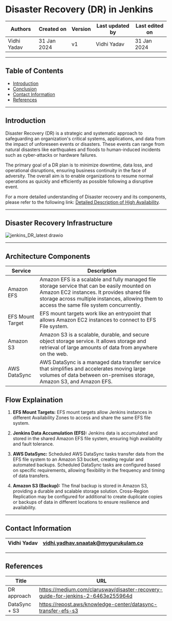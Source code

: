 # Disaster Recovery (DR) in Jenkins


|   Authors        |  Created on   |  Version   | Last updated by | Last edited on |
| -----------------| --------------| -----------|---------------- | -------------- |
| Vidhi Yadav      |  31 Jan 2024   |     v1     | Vidhi Yadav     | 31 Jan 2024    |

***
## Table of Contents
+ [Introduction](#Introduction)
+ [Conclusion](#conclusion)
+ [Contact Information](#contact-information)
+ [References](#references)

***
## Introduction
Disaster Recovery (DR) is a strategic and systematic approach to safeguarding an organization's critical systems, applications, and data from the impact of unforeseen events or disasters. These events can range from natural disasters like earthquakes and floods to human-induced incidents such as cyber-attacks or hardware failures. 

The primary goal of a DR plan is to minimize downtime, data loss, and operational disruptions, ensuring business continuity in the face of adversity. The overall aim is to enable organizations to resume normal operations as quickly and efficiently as possible following a disruptive event.

For a more detailed understanding of Disaster recovery and its components, please refer to the following link: [Detailed Description of High Availability](https://github.com/avengers-p7/Documentation/blob/main/Application_CI/Design/DevOps%20Practices/DisasterRecovery/README.md).


*** 
## Disaster Recovery Infrastructure

![jenkins_DR_latest drawio](https://github.com/avengers-p7/Documentation/assets/156056349/bda6c207-c066-419d-8439-3e26d7d770e4)

*** 
## Architecture Components

| Service           | Description                                                                                                                                                           |
|-------------------|-----------------------------------------------------------------------------------------------------------------------------------------------------------------------|
| Amazon EFS        | Amazon EFS is a scalable and fully managed file storage service that can be easily mounted on Amazon EC2 instances. It provides shared file storage across multiple instances, allowing them to access the same file system concurrently. |
| EFS Mount Target  | EFS mount targets work like an entrypoint that allows Amazon EC2 instances to connect to EFS File system.                                                              |
| Amazon S3         | Amazon S3 is a scalable, durable, and secure object storage service. It allows storage and retrieval of large amounts of data from anywhere on the web.                    |
| AWS DataSync       | AWS DataSync is a managed data transfer service that simplifies and accelerates moving large volumes of data between on-premises storage, Amazon S3, and Amazon EFS.     |

## Flow Explaination

1. **EFS Mount Targets:** EFS mount targets allow Jenkins instances in different Availability Zones to access and share the same EFS file system.
   
2. **Jenkins Data Accumulation (EFS):** Jenkins data is accumulated and stored in the shared Amazon EFS file system, ensuring high availability and fault tolerance.
   
3. **AWS DataSync:** Scheduled AWS DataSync tasks transfer data from the EFS file system to an Amazon S3 bucket, creating regular and automated backups. Scheduled DataSync tasks are configured based on specific requirements, allowing flexibility in the frequency and timing of data transfers.
   
4. **Amazon S3 (Backup):** The final backup is stored in Amazon S3, providing a durable and scalable storage solution. Cross-Region Replication may be configured for additional to create duplicate copies or backups of data in different locations to ensure resilience and availability.

***
## Contact Information

|Vidhi Yadav                     | vidhi.yadhav.snaatak@mygurukulam.co                                                                                      
|---------------------------------|------------------------------------------------------------|

***
## References

| Title                                      | URL                                           |
|--------------------------------------------|-----------------------------------------------|
| DR approach           | https://medium.com/clarusway/disaster-recovery-guide-for-jenkins-2-6463e255964d    |
| DataSync + S3     | https://repost.aws/knowledge-center/datasync-transfer-efs-s3  |


